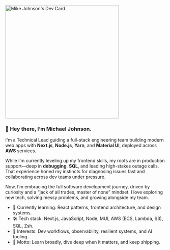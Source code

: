 <a href="https://app.daily.dev/mikejohnson74"><img src="https://api.daily.dev/devcards/v2/iTyVzM5ngpQ8Go4dONb9J.png?type=default&r=h2r" width="356" alt="Mike Johnson's Dev Card"/></a>
### 👋 Hey there, I’m Michael Johnson.

I'm a Technical Lead guiding a full-stack engineering team building modern web apps with **Next.js**, **Node.js**, **Yarn**, and **Material UI**, deployed across **AWS** services.

While I’m currently leveling up my frontend skills, my roots are in production support—deep in **debugging**, **SQL**, and leading high-stakes outage calls. That experience honed my instincts for diagnosing issues fast and collaborating across dev teams under pressure.

Now, I’m embracing the full software development journey, driven by curiosity and a “jack of all trades, master of none” mindset. I love exploring new tech, solving messy problems, and growing alongside my team.

- 🧠 Currently learning: React patterns, frontend architecture, and design systems.
- 🛠️ Tech stack: Next.js, JavaScript, Node, MUI, AWS (ECS, Lambda, S3), SQL, Zsh.
- 🧩 Interests: Dev workflows, observability, resilient systems, and AI tooling.
- 🎯 Motto: Learn broadly, dive deep when it matters, and keep shipping.
<!--
📫 Let’s connect: [your@email.com] | [LinkedIn](https://...) | [Portfolio](https://...)


**mintyfreshman/mintyfreshman** is a ✨ _special_ ✨ repository because its `README.md` (this file) appears on your GitHub profile.

Here are some ideas to get you started:

- 🔭 I’m currently working on ...
- 🌱 I’m currently learning ...
- 👯 I’m looking to collaborate on ...
- 🤔 I’m looking for help with ...
- 💬 Ask me about ...
- 📫 How to reach me: ...
- 😄 Pronouns: ...
- ⚡ Fun fact: ...
-->

